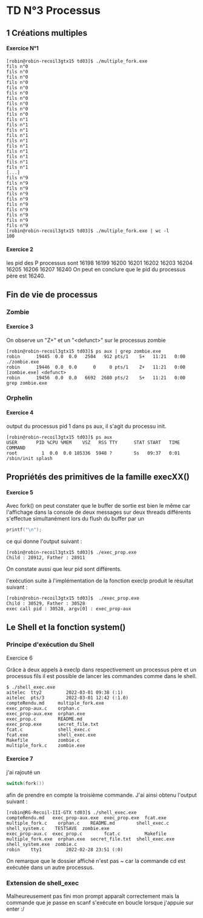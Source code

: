 # TD N°3 Processus

## 1 Créations multiples

#### Exercice N°1
```
[robin@robin-recoil3gtx15 td03]$ ./multiple_fork.exe 
fils n°0
fils n°0
fils n°0
fils n°0
fils n°0
fils n°0
fils n°0
fils n°0
fils n°0
fils n°0
fils n°1
fils n°1
fils n°1
fils n°1
fils n°1
fils n°1
fils n°1
fils n°1
fils n°1
fils n°1
[...]
fils n°9
fils n°9
fils n°9
fils n°9
fils n°9
fils n°9
fils n°9
fils n°9
fils n°9
fils n°9
[robin@robin-recoil3gtx15 td03]$ ./multiple_fork.exe | wc -l
100
```

#### Exercice 2

les pid des P processus sont 16198 16199 16200 16201 16202 16203 16204 16205 16206 16207 16240
On peut en conclure que le pid du processus père est 16240.

## Fin de vie de  processus

### Zombie

#### Exercice 3

On observe un "Z+" et un "\<defunct>" sur le processus zombie

```
[robin@robin-recoil3gtx15 td03]$ ps aux | grep zombie.exe 
robin      19445  0.0  0.0   2504   912 pts/1    S+   11:21   0:00 ./zombie.exe
robin      19446  0.0  0.0      0     0 pts/1    Z+   11:21   0:00 [zombie.exe] <defunct>
robin      19456  0.0  0.0   6692  2680 pts/2    S+   11:21   0:00 grep zombie.exe
```
### Orphelin

#### Exercice 4

output du processus pid 1 dans ps aux, il s'agit du processu init.

```
[robin@robin-recoil3gtx15 td03]$ ps aux
USER       PID %CPU %MEM    VSZ   RSS TTY      STAT START   TIME COMMAND
root         1  0.0  0.0 185336  5948 ?        Ss   09:37   0:01 /sbin/init splash
```

## Propriétés des primitives de la famille execXX()

#### Exercice 5

Avec fork() on peut constater que le buffer de sortie est bien le même car l'affichage dans la console de deux messages sur deux threads différents s'effectue simultanément lors du flush du buffer par un 
```c 
printf("\n");
```

ce qui donne l'output suivant :
```
[robin@robin-recoil3gtx15 td03]$ ./exec_prop.exe 
Child : 28912, Father : 28911
```
On constate aussi que leur pid sont différents.

l'exécution suite à l'implémentation de la fonction execlp produit le résultat suivant : 

```
[robin@robin-recoil3gtx15 td03]$  ./exec_prop.exe 
Child : 30529, Father : 30528
exec call pid : 30528, argv[0] : exec_prop-aux
```

## Le Shell et la fonction system()

### Principe d'exécution du Shell

Exercice 6

Grâce à deux appels à execlp dans respectivement un processus père et un processus fils il est possible de lancer les commandes comme dans le shell.

```
$ ./shell_exec.exe 
aitelec  tty2         2022-03-01 09:38 (:1)
aitelec  pts/3        2022-03-01 12:42 (:1.0)
compteRendu.md     multiple_fork.exe
exec_prop-aux.c    orphan.c
exec_prop-aux.exe  orphan.exe
exec_prop.c        README.md
exec_prop.exe      secret_file.txt
fcat.c             shell_exec.c
fcat.exe           shell_exec.exe
Makefile           zombie.c
multiple_fork.c    zombie.exe
```

#### Exercice 7

j'ai rajouté un 
```c
switch(fork())
```
afin de prendre en compte la troisième commande. J'ai ainsi obtenu l'output suivant : 

```
[robin@RG-Recoil-III-GTX td03]$ ./shell_exec.exe 
compteRendu.md   exec_prop-aux.exe  exec_prop.exe  fcat.exe  multiple_fork.c    orphan.c    README.md        shell_exec.c    shell_system.c    TESTSAVE  zombie.exe
exec_prop-aux.c  exec_prop.c        fcat.c         Makefile  multiple_fork.exe  orphan.exe  secret_file.txt  shell_exec.exe  shell_system.exe  zombie.c
robin    tty1         2022-02-28 23:51 (:0)
```
On remarque que le dossier affiché n'est pas ~ car la commande cd est exécutée dans un autre processus.

### Extension de shell_exec

Malheureusement pas fini mon prompt apparaît correctement mais la commande que je passe en scanf s'exécute en boucle lorsque j'appuie sur enter :/